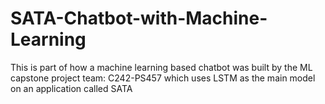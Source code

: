 # SATA-Chatbot-with-Machine-Learning

This is part of how a machine learning based chatbot was built by the ML capstone project team: C242-PS457 which uses LSTM as the main model on an application called SATA
